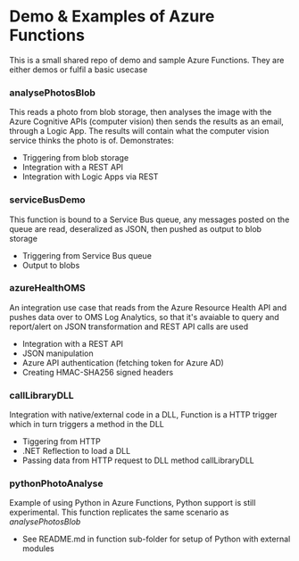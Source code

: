 # Demo & Examples of Azure Functions

This is a small shared repo of demo and sample Azure Functions. They are either demos or fulfil a basic usecase

### analysePhotosBlob
This reads a photo from blob storage, then analyses the image with the Azure Cognitive APIs (computer vision) then sends the results as an email, through a Logic App. The results will contain what the computer vision service thinks the photo is of. Demonstrates:
* Triggering from blob storage
* Integration with a REST API
* Integration with Logic Apps via REST

### serviceBusDemo
This function is bound to a Service Bus queue, any messages posted on the queue are read, deseralized as JSON, then pushed as output to blob storage
* Triggering from Service Bus queue
* Output to blobs

### azureHealthOMS
An integration use case that reads from the Azure Resource Health API and pushes data over to OMS Log Analytics, so that it's avaiable to query and report/alert on
JSON transformation and REST API calls are used
* Integration with a REST API
* JSON manipulation
* Azure API authentication (fetching token for Azure AD)
* Creating HMAC-SHA256 signed headers

### callLibraryDLL
Integration with native/external code in a DLL, Function is a HTTP trigger which in turn triggers a method in the DLL
* Tiggering from HTTP 
* .NET Reflection to load a DLL
* Passing data from HTTP request to DLL method callLibraryDLL

### pythonPhotoAnalyse 
Example of using Python in Azure Functions, Python support is still experimental. This function replicates the same scenario as *analysePhotosBlob*
* See README.md in function sub-folder for setup of Python with external modules

